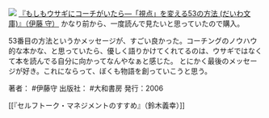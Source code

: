[![](https://images-fe.ssl-images-amazon.com/images/I/41RC8BA0FTL._SL160_.jpg)](http://www.amazon.co.jp/exec/obidos/ASIN/4479300554/choiyaki81-22/ref=nosim)
[『もしもウサギにコーチがいたら—「視点」を変える53の方法 (だいわ文庫)』（伊藤 守）](http://www.amazon.co.jp/exec/obidos/ASIN/4479300554/choiyaki81-22/ref=nosim)
かなり前から、一度読んで見たいと思っていたので購入。

53番目の方法というかメッセージが、すごい良かった。コーチングのノウハウ的な本かな、と思っていたら、優しく語りかけてくれてるのは、ウサギではなくて本を読んでる自分に向かってなんやなぁと感じた。
とにかく最後のメッセージが好き。これにならって、ぼくも物語を創っていこうと思う。

著者： #伊藤守
出版社： #大和書房
発行：2006

[[『セルフトーク・マネジメントのすすめ』（鈴木義幸）]]
